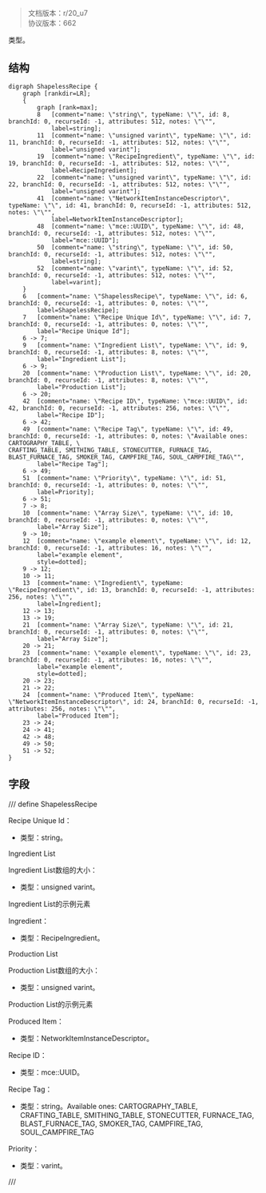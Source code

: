 # <!-- md:samp ShapelessRecipe -->

> 文档版本：r/20_u7<br/>协议版本：662

<!-- md:samp ShapelessRecipe -->类型。

## 结构

```viz
digraph ShapelessRecipe {
	graph [rankdir=LR];
	{
		graph [rank=max];
		8	[comment="name: \"string\", typeName: \"\", id: 8, branchId: 0, recurseId: -1, attributes: 512, notes: \"\"",
			label=string];
		11	[comment="name: \"unsigned varint\", typeName: \"\", id: 11, branchId: 0, recurseId: -1, attributes: 512, notes: \"\"",
			label="unsigned varint"];
		19	[comment="name: \"RecipeIngredient\", typeName: \"\", id: 19, branchId: 0, recurseId: -1, attributes: 512, notes: \"\"",
			label=RecipeIngredient];
		22	[comment="name: \"unsigned varint\", typeName: \"\", id: 22, branchId: 0, recurseId: -1, attributes: 512, notes: \"\"",
			label="unsigned varint"];
		41	[comment="name: \"NetworkItemInstanceDescriptor\", typeName: \"\", id: 41, branchId: 0, recurseId: -1, attributes: 512, notes: \"\"",
			label=NetworkItemInstanceDescriptor];
		48	[comment="name: \"mce::UUID\", typeName: \"\", id: 48, branchId: 0, recurseId: -1, attributes: 512, notes: \"\"",
			label="mce::UUID"];
		50	[comment="name: \"string\", typeName: \"\", id: 50, branchId: 0, recurseId: -1, attributes: 512, notes: \"\"",
			label=string];
		52	[comment="name: \"varint\", typeName: \"\", id: 52, branchId: 0, recurseId: -1, attributes: 512, notes: \"\"",
			label=varint];
	}
	6	[comment="name: \"ShapelessRecipe\", typeName: \"\", id: 6, branchId: 0, recurseId: -1, attributes: 0, notes: \"\"",
		label=ShapelessRecipe];
	7	[comment="name: \"Recipe Unique Id\", typeName: \"\", id: 7, branchId: 0, recurseId: -1, attributes: 0, notes: \"\"",
		label="Recipe Unique Id"];
	6 -> 7;
	9	[comment="name: \"Ingredient List\", typeName: \"\", id: 9, branchId: 0, recurseId: -1, attributes: 8, notes: \"\"",
		label="Ingredient List"];
	6 -> 9;
	20	[comment="name: \"Production List\", typeName: \"\", id: 20, branchId: 0, recurseId: -1, attributes: 8, notes: \"\"",
		label="Production List"];
	6 -> 20;
	42	[comment="name: \"Recipe ID\", typeName: \"mce::UUID\", id: 42, branchId: 0, recurseId: -1, attributes: 256, notes: \"\"",
		label="Recipe ID"];
	6 -> 42;
	49	[comment="name: \"Recipe Tag\", typeName: \"\", id: 49, branchId: 0, recurseId: -1, attributes: 0, notes: \"Available ones: CARTOGRAPHY_TABLE, \
CRAFTING_TABLE, SMITHING_TABLE, STONECUTTER, FURNACE_TAG, BLAST_FURNACE_TAG, SMOKER_TAG, CAMPFIRE_TAG, SOUL_CAMPFIRE_TAG\"",
		label="Recipe Tag"];
	6 -> 49;
	51	[comment="name: \"Priority\", typeName: \"\", id: 51, branchId: 0, recurseId: -1, attributes: 0, notes: \"\"",
		label=Priority];
	6 -> 51;
	7 -> 8;
	10	[comment="name: \"Array Size\", typeName: \"\", id: 10, branchId: 0, recurseId: -1, attributes: 0, notes: \"\"",
		label="Array Size"];
	9 -> 10;
	12	[comment="name: \"example element\", typeName: \"\", id: 12, branchId: 0, recurseId: -1, attributes: 16, notes: \"\"",
		label="example element",
		style=dotted];
	9 -> 12;
	10 -> 11;
	13	[comment="name: \"Ingredient\", typeName: \"RecipeIngredient\", id: 13, branchId: 0, recurseId: -1, attributes: 256, notes: \"\"",
		label=Ingredient];
	12 -> 13;
	13 -> 19;
	21	[comment="name: \"Array Size\", typeName: \"\", id: 21, branchId: 0, recurseId: -1, attributes: 0, notes: \"\"",
		label="Array Size"];
	20 -> 21;
	23	[comment="name: \"example element\", typeName: \"\", id: 23, branchId: 0, recurseId: -1, attributes: 16, notes: \"\"",
		label="example element",
		style=dotted];
	20 -> 23;
	21 -> 22;
	24	[comment="name: \"Produced Item\", typeName: \"NetworkItemInstanceDescriptor\", id: 24, branchId: 0, recurseId: -1, attributes: 256, notes: \"\"",
		label="Produced Item"];
	23 -> 24;
	24 -> 41;
	42 -> 48;
	49 -> 50;
	51 -> 52;
}

```

## 字段

/// define
ShapelessRecipe

Recipe Unique Id：<!-- md:samp string -->

- 类型：string。

Ingredient List

Ingredient List数组的大小：<!-- md:samp unsigned varint -->

- 类型：unsigned varint。

Ingredient List的示例元素

Ingredient：[<!-- md:samp RecipeIngredient -->](refs/protocols/types/recipeingredient.md)

- 类型：RecipeIngredient。

Production List

Production List数组的大小：<!-- md:samp unsigned varint -->

- 类型：unsigned varint。

Production List的示例元素

Produced Item：[<!-- md:samp NetworkItemInstanceDescriptor -->](refs/protocols/types/networkiteminstancedescriptor.md)

- 类型：NetworkItemInstanceDescriptor。

Recipe ID：[<!-- md:samp mce::UUID -->](refs/protocols/types/mce::uuid.md)

- 类型：mce::UUID。

Recipe Tag：<!-- md:samp string -->

- 类型：string。Available ones: CARTOGRAPHY_TABLE, CRAFTING_TABLE, SMITHING_TABLE, STONECUTTER, FURNACE_TAG, BLAST_FURNACE_TAG, SMOKER_TAG, CAMPFIRE_TAG, SOUL_CAMPFIRE_TAG

Priority：<!-- md:samp varint -->

- 类型：varint。


///
